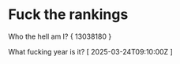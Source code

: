 # Fuck the rankings

Who the hell am I?
{ 13038180 }

What fucking year is it?
[ 2025-03-24T09:10:00Z ]
